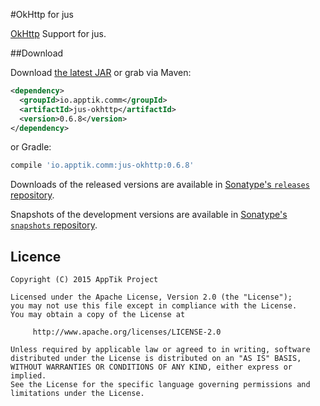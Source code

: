 #OkHttp for jus

[OkHttp][okhttp] Support for jus.  

##Download

Download [the latest JAR][mvn] or grab via Maven:
```xml
<dependency>
  <groupId>io.apptik.comm</groupId>
  <artifactId>jus-okhttp</artifactId>
  <version>0.6.8</version>
</dependency>
```
or Gradle:
```groovy
compile 'io.apptik.comm:jus-okhttp:0.6.8'
```

Downloads of the released versions are available in [Sonatype's `releases` repository][release].

Snapshots of the development versions are available in [Sonatype's `snapshots` repository][snap].

## Licence

    Copyright (C) 2015 AppTik Project

    Licensed under the Apache License, Version 2.0 (the "License");
    you may not use this file except in compliance with the License.
    You may obtain a copy of the License at

         http://www.apache.org/licenses/LICENSE-2.0

    Unless required by applicable law or agreed to in writing, software
    distributed under the License is distributed on an "AS IS" BASIS,
    WITHOUT WARRANTIES OR CONDITIONS OF ANY KIND, either express or implied.
    See the License for the specific language governing permissions and
    limitations under the License.

 [mvn]: https://search.maven.org/remote_content?g=io.apptik.comm&a=jus-okhttp&v=LATEST
 [release]: https://oss.sonatype.org/content/repositories/releases/io/apptik/comm/jus-okhttp
  [snap]: https://oss.sonatype.org/content/repositories/snapshots/io/apptik/comm/jus-okhttp
  [okhttp]: http://square.github.io/okhttp/

